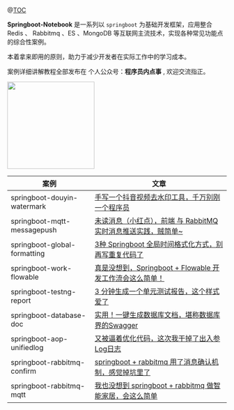 @[TOC](这里写目录标题)

**Springboot-Notebook** 是一系列以 `springboot` 为基础开发框架，应用整合 Redis 、 Rabbitmq 、ES 、MongoDB 等互联网主流技术，实现各种常见功能点的综合性案例。

本着拿来即用的原则，助力于减少开发者在实际工作中的学习成本。

案例详细讲解教程全部发布在 个人公众号：**程序员内点事** , 欢迎交流指正。


<img src='https://raw.githubusercontent.com/chengxy-nds/Springboot-Notebook/master/gonghao.jpg' width="200" height="200">

| 案例 | 文章 |
|--|--|
|  springboot-douyin-watermark |  [手写一个抖音视频去水印工具，千万别刚一个程序员](https://mp.weixin.qq.com/s/Cq6_oQdHqr5_zsBc68Xn5Q)|
|  springboot-mqtt-messagepush |  [未读消息（小红点），前端 与 RabbitMQ 实时消息推送实践，贼简单~](https://mp.weixin.qq.com/s/U-fUGr9i1MVa4PoVyiDFCg)|
|  springboot-global-formatting |  [3种 Springboot 全局时间格式化方式，别再写重复代码了](https://mp.weixin.qq.com/s/MeDfnL__jdEq7Yi48vg_vA)|
|  springboot-work-flowable |  [真是没想到，Springboot + Flowable 开发工作流会这么简单！](https://mp.weixin.qq.com/s/hXS9HirRnhYRMIwd4GVeIQ)|
|  springboot-testng-report |  [3 分钟生成一个单元测试报告，这个样式爱了](https://mp.weixin.qq.com/s/5IW76pMMxRtVF-ewmp1PGw)|
|  springboot-database-doc |  [实用！一键生成数据库文档，堪称数据库界的Swagger](https://mp.weixin.qq.com/s/nqxWD85XdhR1AHAa2ql65A)|
|  springboot-aop-unifiedlog |  [又被逼着优化代码，这次我干掉了出入参 Log日志](https://mp.weixin.qq.com/s/hZ7KiFyeDMRCPUoNlCXO6w)|
|  springboot-rabbitmq-confirm |  [springboot + rabbitmq 用了消息确认机制，感觉掉坑里了](https://mp.weixin.qq.com/s/me1bfFwzQDAn7EDOgoR65g)|
|  springboot-rabbitmq-mqtt |  [我也没想到 springboot + rabbitmq 做智能家居，会这么简单](https://mp.weixin.qq.com/s/udFE6k9pPetIWsa6KeErrA)|



